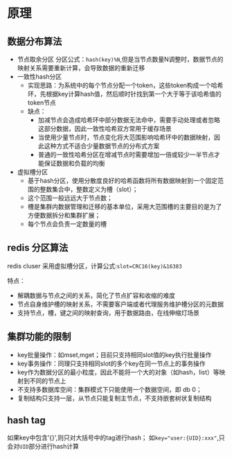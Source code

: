 # 原理

## 数据分布算法

- 节点取余分区
分区公式：`hash(key)%N`,但是当节点数量N调整时，数据节点的映射关系需要重新计算，会导致数据的重新迁移
- 一致性hash分区
    - 实现思路：为系统中的每个节点分配一个token，这些token构成一个哈希环，先根据key计算hash值，然后顺时针找到第一个大于等于该哈希值的token节点
    - 缺点：
        - 加减节点会造成哈希环中部分数据无法命中，需要手动处理或者忽略这部分数据，因此一致性哈希双方常用于缓存场景
        - 当使用少量节点时，节点变化将大范围影响哈希环中的数据映射，因此这种方式不适合少量数据节点的分布式方案
        - 普通的一致性哈希分区在增减节点时需要增加一倍或较少一半节点才能保证数据和负载的均衡
- 虚拟槽分区
    - 基于hash分区，使用分散度良好的哈希函数将所有数据映射到一个固定范围的整数集合中，整数定义为槽（slot）；
    - 这个范围一般远远大于节点数；
    - 槽是集群内数据管理和迁移的基本单位，采用大范围槽的主要目的是为了方便数据拆分和集群扩展；
    - 每个节点会负责一定数量的槽
   
## redis 分区算法  
redis cluser 采用虚拟槽分区，计算公式:`slot=CRC16(key)&16383`

特点：
- 解耦数据与节点之间的关系，简化了节点扩容和收缩的难度
- 节点自身维护槽的映射关系，不需要客户端或者代理服务维护槽分区的元数据
- 支持节点，槽，键之间的映射查询，用于数据路由，在线伸缩灯场景

## 集群功能的限制
- key批量操作：如mset,mget；目前只支持相同slot值的key执行批量操作
- key事务操作：同理只支持相同slot的多个key在同一节点上的事务操作
- key作为数据分区的最小粒度，因此不能将一个大的对象（如hash，list）等映射到不同的节点上
- 不支持多数据库空间：集群模式下只能使用一个数据空间，即 db 0；
- 复制结构只支持一层，从节点只能复制主节点，不支持嵌套树状复制结构


## hash tag
如果key中包含'{}',则只对大括号中的tag进行hash；
如`key="user:{UID}:xxx"`,只会对`UID`部分进行hash计算